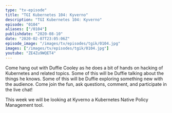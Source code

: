 ```yaml
---
type: "tv-episode"
title: "TGI Kubernetes 104: Kyverno"
description: "TGI Kubernetes 104: Kyverno"
episode: "0104"
aliases: ["/0104"]
publishdate: "2020-08-10"
date: "2020-02-07T23:05:06Z"
episode_image: "/images/tv/episodes/tgik/0104.jpg"
images: ["/images/tv/episodes/tgik/0104.jpg"]
youtube: "ZE4Zu9WQET4"
---
```


Come hang out with Duffie Cooley as he does a bit of hands on hacking of Kubernetes and related topics. Some of this will be Duffie talking about the things he knows. Some of this will be Duffie exploring something new with the audience. Come join the fun, ask questions, comment, and participate in the live chat!

This week we will be looking at Kyverno a Kubernetes Native Policy Management tool.

